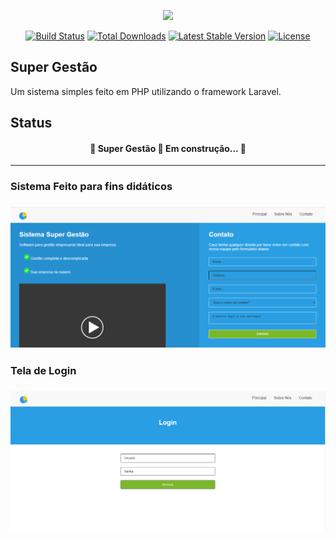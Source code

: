 <p align="center"><a href="https://laravel.com" target="_blank"><img src="https://raw.githubusercontent.com/laravel/art/master/logo-lockup/5%20SVG/2%20CMYK/1%20Full%20Color/laravel-logolockup-cmyk-red.svg" width="400"></a></p>

<p align="center">
<a href="https://travis-ci.org/laravel/framework"><img src="https://travis-ci.org/laravel/framework.svg" alt="Build Status"></a>
<a href="https://packagist.org/packages/laravel/framework"><img src="https://poser.pugx.org/laravel/framework/d/total.svg" alt="Total Downloads"></a>
<a href="https://packagist.org/packages/laravel/framework"><img src="https://poser.pugx.org/laravel/framework/v/stable.svg" alt="Latest Stable Version"></a>
<a href="https://packagist.org/packages/laravel/framework"><img src="https://poser.pugx.org/laravel/framework/license.svg" alt="License"></a>
</p>

## Super Gestão 
 Um sistema simples feito em PHP utilizando o framework Laravel.

 ## Status
 <h4 align="center"> 
	🚧  Super Gestão 🚀 Em construção...  🚧
</h4>
<hr>
<h3>Sistema Feito para fins didáticos<h3>

<img src="public/img/apresentacao.png">

<h3>Tela de Login<h3>

<img src="public/img/login.png">
